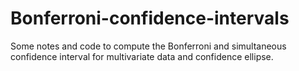 # Bonferroni-confidence-intervals

Some notes and code to compute the Bonferroni and simultaneous confidence interval for multivariate data and confidence
ellipse.
